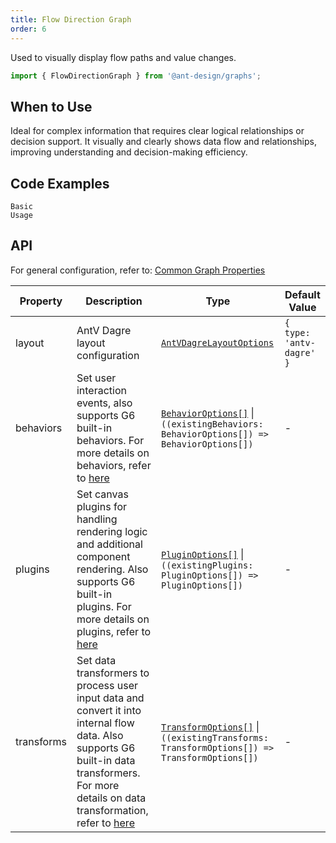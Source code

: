 ```yaml
---
title: Flow Direction Graph
order: 6
---
```


Used to visually display flow paths and value changes.

```js
import { FlowDirectionGraph } from '@ant-design/graphs';
```

## When to Use

Ideal for complex information that requires clear logical relationships or decision support. It visually and clearly shows data flow and relationships, improving understanding and decision-making efficiency.

## Code Examples

<code id="demo-flow-direction-graph-default" src="./demos/flow-direction-graph/default.tsx" description="A simple demonstration.<br> Adjust `edge.style.lineWidth` via the interaction `map-edge-line-width`. It includes the following properties:<br> - `value` (number or function to compute the value of the edge)<br> - `minValue` and `maxValue` (optional, minimum and maximum values, can be numbers or functions)<br> - `minLineWidth` and `maxLineWidth` (optional, minimum and maximum line widths, can be numbers or functions)<br> - `scale` (optional, interpolation function to map values to line widths, supports `'linear'`, `'log'`, `'pow'`, `'sqrt'`, and custom interpolation functions)">Basic Usage</code>

## API

For general configuration, refer to: [Common Graph Properties](./overview#common-graph-properties)

| Property  | Description | Type | Default Value |
| ---       | ---         | ---  | ---           |
| layout    | AntV Dagre layout configuration | [`AntVDagreLayoutOptions`](https://g6.antv.antgroup.com/en/api/layouts/antv-dagre-layout) | `{ type: 'antv-dagre' }` |
| behaviors | Set user interaction events, also supports G6 built-in behaviors. For more details on behaviors, refer to [here](https://g6.antv.antgroup.com/en/manual/core-concept/behavior) | [`BehaviorOptions[]`](https://g6.antv.antgroup.com/en/api/behaviors/brush-select) \| `((existingBehaviors: BehaviorOptions[]) => BehaviorOptions[])` | - |
| plugins   | Set canvas plugins for handling rendering logic and additional component rendering. Also supports G6 built-in plugins. For more details on plugins, refer to [here](https://g6.antv.antgroup.com/en/manual/core-concept/plugin) | [`PluginOptions[]`](https://g6.antv.antgroup.com/en/api/plugins/background) \| `((existingPlugins: PluginOptions[]) => PluginOptions[])` | - |
| transforms | Set data transformers to process user input data and convert it into internal flow data. Also supports G6 built-in data transformers. For more details on data transformation, refer to [here](https://g6.antv.antgroup.com/en/api/transforms/map-node-size) | [`TransformOptions[]`](https://g6.antv.antgroup.com/en/api/transforms/map-node-size) \| `((existingTransforms: TransformOptions[]) => TransformOptions[])` | - |
